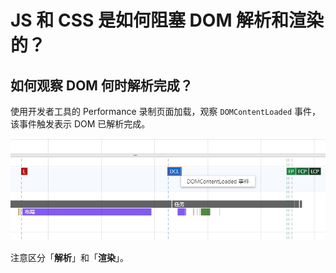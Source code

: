 # JS 和 CSS 是如何阻塞 DOM 解析和渲染的？

## 如何观察 DOM 何时解析完成？

使用开发者工具的 Performance 录制页面加载，观察 `DOMContentLoaded` 事件，该事件触发表示 DOM 已解析完成。

![](./img/dom.png)

注意区分「**解析**」和「**渲染**」。
